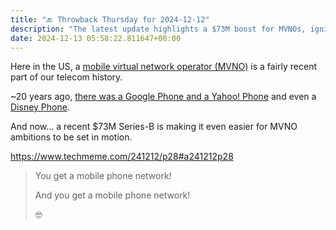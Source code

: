 ```yaml
---
title: "🔙 Throwback Thursday for 2024-12-12"
description: "The latest update highlights a $73M boost for MVNOs, igniting new telecom ambitions!"
date: 2024-12-13 05:58:22.811647+00:00
---
```


<!-- buttondown-editor-mode: fancy --><p>Here in the US, a <a target="_blank" rel="noopener noreferrer nofollow" href="https://en.wikipedia.org/wiki/Mobile_virtual_network_operator">mobile virtual network operator (MVNO)</a> is a fairly recent part of our telecom history.</p><p>~20 years ago, <a target="_blank" rel="noopener noreferrer nofollow" href="https://web.archive.org/web/20051204100258/http://today.reuters.com/news/newsArticleSearch.aspx?storyID=59051+07-Nov-2005+RTRS&amp;srch=yahoo">there was a Google Phone and a Yahoo! Phone</a> and even a <a target="_blank" rel="noopener noreferrer nofollow" href="https://www.engadget.com/2005-07-06-disney-announces-disney-mobile.html">Disney Phone</a>.</p><p>And now… a recent $73M Series-B is making it even easier for MVNO ambitions to be set in motion. </p><p><a target="_blank" rel="noopener noreferrer nofollow" href="https://www.techmeme.com/241212/p28#a241212p28">https://www.techmeme.com/241212/p28#a241212p28</a></p><blockquote class="pullquote"><p>You get a mobile phone network! </p><p>And you get a mobile phone network! </p><p>🤓</p></blockquote><p></p>